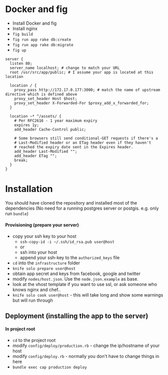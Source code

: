 # Docker and fig

  * Install Docker and fig
  * Install nginx
  * `fig build`
  * `fig run app rake db:create`
  * `fig run app rake db:migrate`
  * `fig up`

```
server {
  listen 80;
  server_name localhost; # change to match your URL
  root /usr/src/app/public; # I assume your app is located at this location

  location / {
    proxy_pass http://172.17.0.177:3000; # match the name of upstream directive which is defined above
    proxy_set_header Host $host;
    proxy_set_header X-Forwarded-For $proxy_add_x_forwarded_for;
  }

  location ~* ^/assets/ {
    # Per RFC2616 - 1 year maximum expiry
    expires 1y;
    add_header Cache-Control public;

    # Some browsers still send conditional-GET requests if there's a
    # Last-Modified header or an ETag header even if they haven't
    # reached the expiry date sent in the Expires header.
    add_header Last-Modified "";
    add_header ETag "";
    break;
  }
}
```


# Installation

You should have cloned the repository and installed most of the dependencies (No need for a running postgres server or postgis. e.g. only run `bundle`)

#### Provisioning (prepare your server)
  * copy your ssh key to your host
    - `ssh-copy-id -i ~/.ssh/id_rsa.pub user@host`
    - or
    - ssh into your host
    - append your ssh-key to the `authorized_keys` file
  * `cd` into the `infrastructure` folder
  * `knife solo prepare user@host`
  * obtain app secret and keys from facebook, google and twitter
  * modify `nodes/host.json`. Use the `node.json.example` as base.
  * look at the vhost template if you want to use ssl, or ask someone who knows nginx and chef..
  * `knife solo cook user@host` - this will take long and show some warnings but will run through

## Deployment (installing the app to the server)

#### In project root
  * `cd` to the project root
  * modify `config/deploy/production.rb` - change the ip/hostname of your host
  * modify `config/deploy.rb` - normally you don't have to change things in here
  * `bundle exec cap production deploy`
